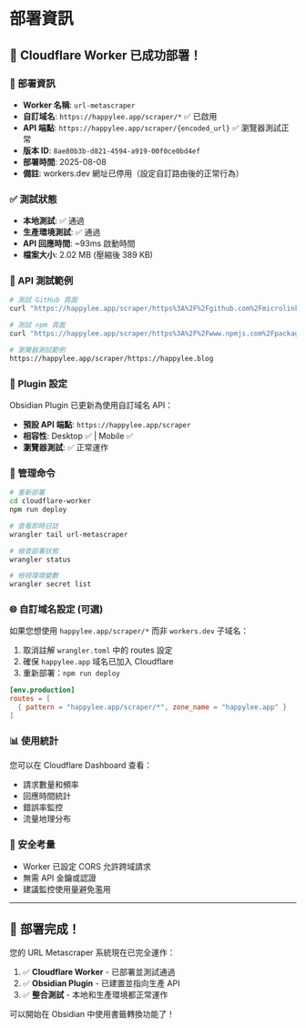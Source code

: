# 部署資訊

## 🚀 Cloudflare Worker 已成功部署！

### 📍 部署資訊
- **Worker 名稱**: `url-metascraper`
- **自訂域名**: `https://happylee.app/scraper/*` ✅ 已啟用
- **API 端點**: `https://happylee.app/scraper/{encoded_url}` ✅ 瀏覽器測試正常
- **版本 ID**: `8ae80b3b-d821-4594-a919-00f0ce0bd4ef`
- **部署時間**: 2025-08-08
- **備註**: workers.dev 網址已停用（設定自訂路由後的正常行為）

### ✅ 測試狀態
- **本地測試**: ✅ 通過
- **生產環境測試**: ✅ 通過
- **API 回應時間**: ~93ms 啟動時間
- **檔案大小**: 2.02 MB (壓縮後 389 KB)

### 🧪 API 測試範例

```bash
# 測試 GitHub 頁面
curl "https://happylee.app/scraper/https%3A%2F%2Fgithub.com%2Fmicrolinkhq%2Fmetascraper"

# 測試 npm 頁面  
curl "https://happylee.app/scraper/https%3A%2F%2Fwww.npmjs.com%2Fpackage%2Fmetascraper"

# 瀏覽器測試範例
https://happylee.app/scraper/https://happylee.blog
```

### 📱 Plugin 設定
Obsidian Plugin 已更新為使用自訂域名 API：
- **預設 API 端點**: `https://happylee.app/scraper`
- **相容性**: Desktop ✅ | Mobile ✅
- **瀏覽器測試**: ✅ 正常運作

### 🔧 管理命令

```bash
# 重新部署
cd cloudflare-worker
npm run deploy

# 查看即時日誌
wrangler tail url-metascraper

# 檢查部署狀態
wrangler status

# 檢視環境變數
wrangler secret list
```

### 🌐 自訂域名設定 (可選)

如果您想使用 `happylee.app/scraper/*` 而非 `workers.dev` 子域名：

1. 取消註解 `wrangler.toml` 中的 routes 設定
2. 確保 `happylee.app` 域名已加入 Cloudflare
3. 重新部署：`npm run deploy`

```toml
[env.production]
routes = [
  { pattern = "happylee.app/scraper/*", zone_name = "happylee.app" }
]
```

### 📊 使用統計

您可以在 Cloudflare Dashboard 查看：
- 請求數量和頻率
- 回應時間統計
- 錯誤率監控
- 流量地理分布

### 🔐 安全考量
- Worker 已設定 CORS 允許跨域請求
- 無需 API 金鑰或認證
- 建議監控使用量避免濫用

---

## 🎉 部署完成！

您的 URL Metascraper 系統現在已完全運作：

1. ✅ **Cloudflare Worker** - 已部署並測試通過
2. ✅ **Obsidian Plugin** - 已建置並指向生產 API  
3. ✅ **整合測試** - 本地和生產環境都正常運作

可以開始在 Obsidian 中使用書籤轉換功能了！

